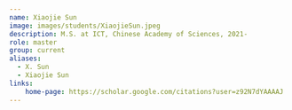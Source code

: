 ```yaml
---
name: Xiaojie Sun
image: images/students/XiaojieSun.jpeg
description: M.S. at ICT, Chinese Academy of Sciences, 2021-
role: master
group: current
aliases:
  - X. Sun
  - Xiaojie Sun
links:
    home-page: https://scholar.google.com/citations?user=z92N7dYAAAAJ
---
```

